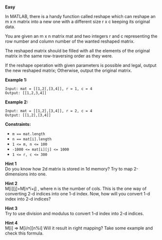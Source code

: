 **Easy**

In MATLAB, there is a handy function called reshape which can reshape an m x n matrix into a new one with a different size r x c keeping its original data.

You are given an m x n matrix mat and two integers r and c representing the row number and column number of the wanted reshaped matrix.

The reshaped matrix should be filled with all the elements of the original matrix in the same row-traversing order as they were.

If the reshape operation with given parameters is possible and legal, output the new reshaped matrix; Otherwise, output the original matrix.

 

**Example 1:**

```
Input: mat = [[1,2],[3,4]], r = 1, c = 4
Output: [[1,2,3,4]]
```
**Example 2:**

```
Input: mat = [[1,2],[3,4]], r = 2, c = 4
Output: [[1,2],[3,4]]
```

**Constraints:**

- `m == mat.length`
- `n == mat[i].length`
- `1 <= m, n <= 100`
- `-1000 <= mat[i][j] <= 1000`
- `1 <= r, c <= 300`

**Hint 1**  
Do you know how 2d matrix is stored in 1d memory? Try to map 2-dimensions into one.

**Hint 2**  
M[i][j]=M[n*i+j] , where n is the number of cols. This is the one way of converting 2-d indices into one 1-d index. Now, how will you convert 1-d index into 2-d indices?

**Hint 3**  
Try to use division and modulus to convert 1-d index into 2-d indices.

**Hint 4**  
M[i] => M[i/n][n%i] Will it result in right mapping? Take some example and check this formula.
